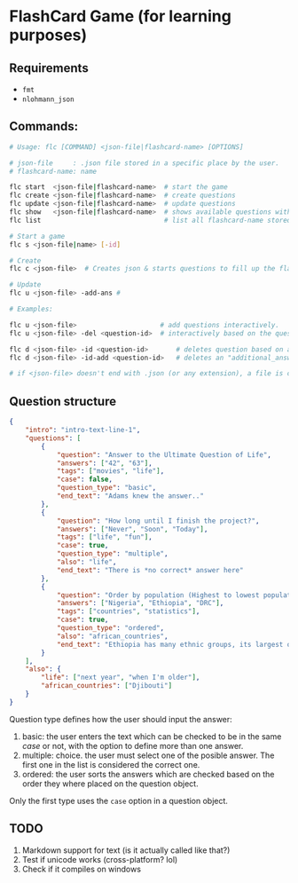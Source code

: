 # FlashCard Game (for learning purposes)

## Requirements

- `fmt`
- `nlohmann_json`

## Commands:

``` bash
# Usage: flc [COMMAND] <json-file|flashcard-name> [OPTIONS]

# json-file     : .json file stored in a specific place by the user.
# flashcard-name: name 

flc start  <json-file|flashcard-name>  # start the game
flc create <json-file|flashcard-name>  # create questions
flc update <json-file|flashcard-name>  # update questions
flc show   <json-file|flashcard-name>  # shows available questions with Id.
flc list                               # list all flashcard-name stored in $HOME/.local/share/flc.

# Start a game
flc s <json-file|name> [-id] 

# Create
flc c <json-file>  # Creates json & starts questions to fill up the flashcards

# Update
flc u <json-file> -add-ans #

# Examples:

flc u <json-file>                     # add questions interactively.
flc u <json-file> -del <question-id>  # interactively based on the questions position.

flc d <json-file> -id <question-id>       # deletes question based on an id.
flc d <json-file> -id-add <question-id>   # deletes an "additional_answers" based on an id.

# if <json-file> doesn't end with .json (or any extension), a file is created/updated/used in `.config`.
```

## Question structure

``` json
{
    "intro": "intro-text-line-1",
    "questions": [
        {
            "question": "Answer to the Ultimate Question of Life",
            "answers": ["42", "63"],
            "tags": ["movies", "life"],
            "case": false,
            "question_type": "basic",
            "end_text": "Adams knew the answer.."
        },
        {
            "question": "How long until I finish the project?",
            "answers": ["Never", "Soon", "Today"],
            "tags": ["life", "fun"],
            "case": true,
            "question_type": "multiple",
            "also": "life",
            "end_text": "There is *no correct* answer here"
        },
        {
            "question": "Order by population (Highest to lowest populated)",
            "answers": ["Nigeria", "Ethiopia", "DRC"],
            "tags": ["countries", "statistics"],
            "case": true,
            "question_type": "ordered",
            "also": "african_countries",
            "end_text": "Ethiopia has many ethnic groups, its largest one is the _Oromo_"
        }
    ],
    "also": {
        "life": ["next year", "when I'm older"],
        "african_countries": ["Djibouti"]
    }
}
```
Question type defines how the user should input the answer:

1. basic: the user enters the text which can be checked to be in the same _case_ or not,
   with the option to define more than one answer.
2. multiple: choice. the user must select one of the posible answer. The first one in the
   list is considered the correct one.
3. ordered: the user sorts the answers which are checked based on the order they where
   placed on the question object.

Only the first type uses the `case` option in a question object.

## TODO
1. Markdown support for text (is it actually called like that?)
2. Test if unicode works (cross-platform? lol)
3. Check if it compiles on windows
